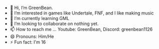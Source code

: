 - 👋 Hi, I’m GreenBean.
- 👀 I’m interested in games like Undertale, FNF, and I like making music
- 🌱 I’m currently learning GML
- 💞️ I’m looking to collaborate on nothing yet.
- 📫 How to reach me ... Youtube: GreenBean, Discord: greenbean1126
- 😄 Pronouns: Him/He
- ⚡ Fun fact: I'm 16

<!---
GreenBeanreal/GreenBeanreal is a ✨ special ✨ repository because its `README.md` (this file) appears on your GitHub profile.
You can click the Preview link to take a look at your changes.
--->
